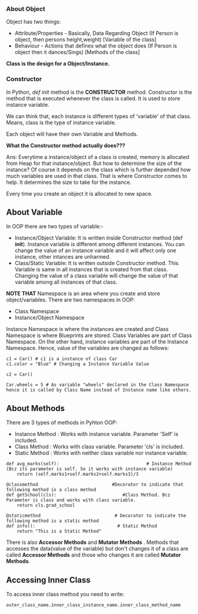 ### About Object

Object has two things:
- Attribute/Properties - Basically, Data Regarding Object (If Person is object, then persons height,weight) [Variable of the class]
- Behaviour - Actions that defines what the object does (If Person is object then it dances/Sings) [Methods of the class]

**Class is the design for a Object/Instance.**

### Constructor

In Python, _def init_ method is the **CONSTRUCTOR** method. Constructor is the method that is executed whenever the class is called. It is used to store instance variable. 

 We can think that, each instance is different types of 'variable' of that class. Means, class is the type of instance variable.

 Each object will have their own Variable and Methods.

 **What the Constructor method actually does???**

 Ans: Everytime a instance/object of a class is created, memory is allocated from Heap for that instance/object. But how to determine the size of the instance? Of course it depends on the class which is further depended how much variables are used in that class. That is where Constructor comes to help. It determines the size to take for the instance.

 Every time you create an object it is allocated to new space.


 ## About Variable

 In OOP there are two types of variable:-

 - Instance/Object Variable: It is written inside Constructor method (def __init__). Instance variable is different among different instances. You can change the value of an instance variable and it will affect only one instance, other intances are unharmed.
 - Class/Static Variable: It is written outside Constructor method. This Variable is same in all instances that is created from that class. Changing the value of a class variable will change the value of that variable among all instances of that class.

 
 **NOTE THAT** Namespace is an area where you create and store object/variables. There are two namespaces in OOP:
 - Class Namespace
 - Instance/Object Namespace

Instance Namespace is where the instances are created and Class Namespace is where Blueprints are stored. Class Variables are part of Class Namespace. On the other hand, instance variables are part of the Instance Namespace. Hence, value of the variables are changed as follows: 
 
 ```
 c1 = Car() # c1 is a instance of class Car
 c1.color = "Blue" # Changing a Instance Variable Value

 c2 = Car() 

 Car.wheels = 5 # As variable "wheels" declared in the Class Namespace hence it is called by Class Name instead of Instance name like others. 
 ```
 
 ## About Methods

 There are 3 types of methods in Pyhton OOP:
 - Instance Method : Works with instance variable. Parameter 'Self' is included. 
 - Class Method : Works with class variable. Parameter 'cls' is included.
 - Static Method : Works with neither class variable nor instance variable. 

```
def avg_marks(self):                                 # Instance Method (Bcz its parameter is self. So it works with instance variable)
    return (self.marks1+self.marks2+self.marks3)/3

@classmethod                            #Decorator to indicate that following method is a class method
def getSchool(cls):                         #Class Method. Bcz Parameter is class and works with class variable.
    return cls.grad_school

@staticmethod                            # Decorator to indicate the following method is a static method
def info():                               # Static Method
    return "This is a Static Method"
```

There is also **Accessor Methods** and **Mutator Methods** . Methods that accesses the data(value of the variable) but don't changes it of a class are called **Accessor Methods** and those who changes it are called **Mutator Methods**.


## Accessing Inner Class

To access inner class method you need to write:

`outer_class_name.inner_class_instance_name.inner_class_method_name`
